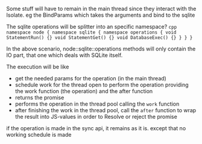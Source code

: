 Some stuff will have to remain in the main thread since they interact with the Isolate.
    eg the BindParams which takes the arguments and bind to the sqlite

The sqlite operations will be splitter into an specific namespace?
    ```cpp
    namespace node {
        namespace sqlite {
            namespace operations {
                void StatementRun() {}
                void StatementGet() {}
                void DatabaseExec() {}
            }
        }
    }
    ```

In the above scenario, node::sqlite::operations methods will only contain the IO part, that one which deals with SQLite
itself.

The execution will be like

- get the needed params for the operation (in the main thread)
- schedule work for the thread open to perform the operation providing the work function (the operation) and the after
    function
- returns the promise
- performs the operation in the thread pool calling the `work` function
- after finishing the work in the thread pool, call the `after` function to wrap the result into JS-values in order to
    Resolve or reject the promise

if the operation is made in the sync api, it remains as it is. except that no working schedule is made
